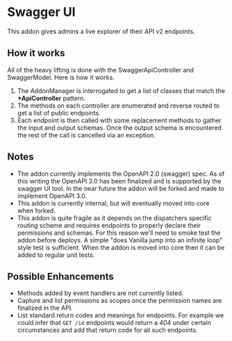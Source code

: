 # Swagger UI

This addon gives admins a live explorer of their API v2 endpoints.

## How it works

All of the heavy lifting is done with the SwaggerApiController and SwaggerModel. Here is how it works.
 
 1. The AddonManager is interrogated to get a list of classes that match the __*ApiController__ pattern.
 2. The methods on each controller are enumerated and reverse routed to get a list of public endpoints.
 3. Each endpoint is then called with some replacement methods to gather the input and output schemas. Once the output schema is encountered the rest of the call is cancelled via an exception.
 
 ## Notes
 
 * The addon currently implements the OpenAPI 2.0 (swagger) spec. As of this writing the OpenAPI 3.0 has been finalized and is supported by the swagger UI tool. In the near future the addon will be forked and made to implement OpenAPI 3.0.
 * This addon is currently internal, but will eventually moved into core when forked.
 * This addon is quite fragile as it depends on the dispatchers specific routing scheme and requires endpoints to properly declare their permissions and schemas. For this reason we'll need to smoke test the addon before deploys. A simple "does Vanilla jump into an infinite loop" style test is sufficient. When the addon is moved into core then it can be added to regular unit tests.
 
 ## Possible Enhancements
 
 * Methods added by event handlers are not currently listed.
 * Capture and list permissions as scopes once the permission names are finalized in the API.
 * List standard return codes and meanings for endpoints. For example we could infer that `GET /id` endpoints would return a 404 under certain circumstances and add that return code for all such endpoints.
